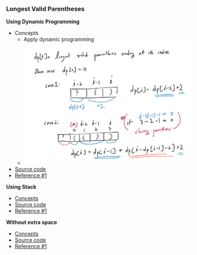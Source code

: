 ### Longest Valid Parentheses
**Using Dynamic Programming**
- Concepts
    - Apply dynamic programming
    - ![concept](images/DP.png)
- [Source code](source/)
- [Reference #1]()

**Using Stack**
- [Concepts](images/)
- [Source code](source/)
- [Reference #1]()

**Without extra space**
- [Concepts](images/)
- [Source code](source/)
- [Reference #1]()
